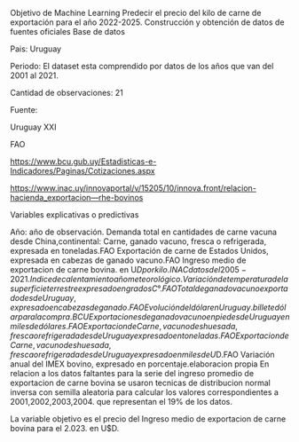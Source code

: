 Objetivo de Machine Learning
Predecir el precio del kilo de carne de exportación para el año 2022-2025.
Construcción y obtención de datos de fuentes oficiales
Base de datos

Pais: Uruguay

Periodo: El dataset esta comprendido por datos de los años que van del 2001 al 2021.

Cantidad de observaciones: 21

Fuente:

Uruguay XXI

FAO

https://www.bcu.gub.uy/Estadisticas-e-Indicadores/Paginas/Cotizaciones.aspx

https://www.inac.uy/innovaportal/v/15205/10/innova.front/relacion-hacienda_exportacion—rhe-bovinos

Variables explicativas o predictivas

Año: año de observación.
Demanda total en cantidades de carne vacuna desde China,continental: Carne, ganado vacuno, fresca o refrigerada, expresada en toneladas.FAO
Exportación de carne de Estados Unidos, expresada en cabezas de ganado vacuno.FAO
Ingreso medio de exportacion de carne bovina. en U$D por kilo. INAC datos del 2005-2021.
Indice de calentamiento año meteorológico. Variación de temperatura de la superficie terrestre expresado en grados C°. FAO
Total de ganado vacuno exportado desde Uruguay, expresado en cabezas de ganado.FAO
Evolución del dólar en Uruguay. billete dólar para la compra.BCU
Exportaciones de ganado vacuno en pie desde Uruguay en miles de dólares.FAO
Exportacion de Carne, vacuno deshuesada, fresca o refrigerada desde Uruguay expresado en toneladas.FAO
Exportacion de Carne, vacuno deshuesada, fresca o refrigerada desde Uruguay expresado en miles de U$D.FAO
Variación anual del IMEX bovino, expresado en porcentaje.elaboracion propia
En relacion a los datos faltantes para la serie del ingreso promedio de exportacion de carne bovina se usaron tecnicas de distribucion normal inversa con semilla aleatoria para calcular los valores correspondientes a 2001,2002,2003,2004. que representan el 19% de los datos.

La variable objetivo es el precio del Ingreso medio de exportacion de carne bovina para el 2.023. en U$D.
